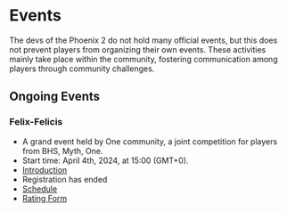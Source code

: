 # Events

The devs of the Phoenix 2 do not hold many official events, but this does not prevent players from organizing their own events. These activities mainly take place within the community, fostering communication among players through community challenges.

## Ongoing Events

### Felix-Felicis

- A grand event held by One community, a joint competition for players from BHS, Myth, One.
- Start time: April 4th, 2024, at 15:00 (GMT+0).
- [Introduction](Felix-Felicis.md)
- Registration has ended
- [Schedule](Schedule.md)
- [Rating Form](https://forms.gle/e1zusEcd1jLQxS4w9)